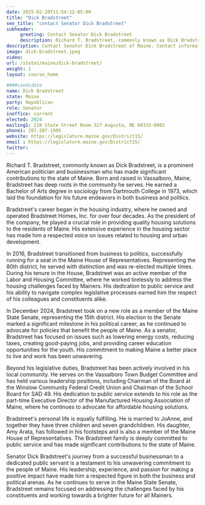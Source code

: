 ```yaml
---
date: 2025-02-20T11:54:12-05:00
title: "Dick Bradstreet"
seo_title: "contact Senator Dick Bradstreet"
subheader:
     greeting: Contact Senator Dick Bradstreet
     description: Richard T. Bradstreet, commonly known as Dick Bradstreet, is a prominent American politician. He is a member of the Maine State Senate, representing District 15. He assumed office on December 3, 2024. His current term ends on December 1, 2026.
description: Contact Senator Dick Bradstreet of Maine. Contact information for Dick Bradstreet includes email address, phone number, and mailing address.
image: dick-bradstreet.jpeg
video:
url: /states/maine/dick-bradstreet/
weight: 1
layout: course_home

####candidate
name: Dick Bradstreet
state: Maine
party: Republican
role: Senator
inoffice: current
elected: 2024
mailing1: 210 State Street Room 327 Augusta, ME 04333-0003
phone1: 207-287-1505
website: https://legislature.maine.gov/District15/
email : https://legislature.maine.gov/District15/
twitter: 
---
```

Richard T. Bradstreet, commonly known as Dick Bradstreet, is a prominent American politician and businessman who has made significant contributions to the state of Maine. Born and raised in Vassalboro, Maine, Bradstreet has deep roots in the community he serves. He earned a Bachelor of Arts degree in sociology from Dartmouth College in 1973, which laid the foundation for his future endeavors in both business and politics.

Bradstreet's career began in the housing industry, where he owned and operated Bradstreet Homes, Inc. for over four decades. As the president of the company, he played a crucial role in providing quality housing solutions to the residents of Maine. His extensive experience in the housing sector has made him a respected voice on issues related to housing and urban development.

In 2016, Bradstreet transitioned from business to politics, successfully running for a seat in the Maine House of Representatives. Representing the 80th district, he served with distinction and was re-elected multiple times. During his tenure in the House, Bradstreet was an active member of the Labor and Housing Committee, where he worked tirelessly to address the housing challenges faced by Mainers. His dedication to public service and his ability to navigate complex legislative processes earned him the respect of his colleagues and constituents alike.

In December 2024, Bradstreet took on a new role as a member of the Maine State Senate, representing the 15th district. His election to the Senate marked a significant milestone in his political career, as he continued to advocate for policies that benefit the people of Maine. As a senator, Bradstreet has focused on issues such as lowering energy costs, reducing taxes, creating good-paying jobs, and providing career education opportunities for the youth. His commitment to making Maine a better place to live and work has been unwavering.

Beyond his legislative duties, Bradstreet has been actively involved in his local community. He serves on the Vassalboro Town Budget Committee and has held various leadership positions, including Chairman of the Board at the Winslow Community Federal Credit Union and Chairman of the School Board for SAD 49. His dedication to public service extends to his role as the part-time Executive Director of the Manufactured Housing Association of Maine, where he continues to advocate for affordable housing solutions.

Bradstreet's personal life is equally fulfilling. He is married to JoAnne, and together they have three children and seven grandchildren. His daughter, Amy Arata, has followed in his footsteps and is also a member of the Maine House of Representatives. The Bradstreet family is deeply committed to public service and has made significant contributions to the state of Maine.

Senator Dick Bradstreet's journey from a successful businessman to a dedicated public servant is a testament to his unwavering commitment to the people of Maine. His leadership, experience, and passion for making a positive impact have made him a respected figure in both the business and political arenas. As he continues to serve in the Maine State Senate, Bradstreet remains focused on addressing the challenges faced by his constituents and working towards a brighter future for all Mainers.
